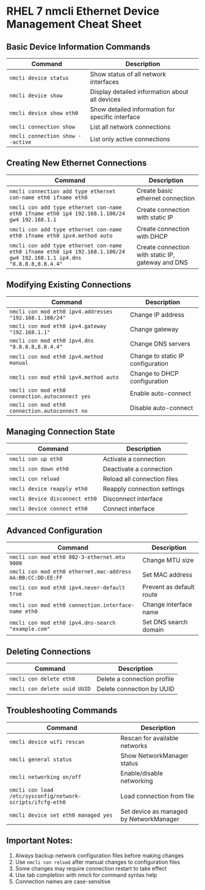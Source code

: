 # RHEL 7 nmcli Ethernet Device Management Cheat Sheet

## Basic Device Information Commands

| Command | Description |
|---------|-------------|
| `nmcli device status` | Show status of all network interfaces |
| `nmcli device show` | Display detailed information about all devices |
| `nmcli device show eth0` | Show detailed information for specific interface |
| `nmcli connection show` | List all network connections |
| `nmcli connection show --active` | List only active connections |

## Creating New Ethernet Connections

| Command | Description |
|---------|-------------|
| `nmcli connection add type ethernet con-name eth0 ifname eth0` | Create basic ethernet connection |
| `nmcli con add type ethernet con-name eth0 ifname eth0 ip4 192.168.1.100/24 gw4 192.168.1.1` | Create connection with static IP |
| `nmcli con add type ethernet con-name eth0 ifname eth0 ipv4.method auto` | Create connection with DHCP |
| `nmcli con add type ethernet con-name eth0 ifname eth0 ip4 192.168.1.100/24 gw4 192.168.1.1 ip4.dns "8.8.8.8,8.8.4.4"` | Create connection with static IP, gateway and DNS |

## Modifying Existing Connections

| Command | Description |
|---------|-------------|
| `nmcli con mod eth0 ipv4.addresses "192.168.1.100/24"` | Change IP address |
| `nmcli con mod eth0 ipv4.gateway "192.168.1.1"` | Change gateway |
| `nmcli con mod eth0 ipv4.dns "8.8.8.8,8.8.4.4"` | Change DNS servers |
| `nmcli con mod eth0 ipv4.method manual` | Change to static IP configuration |
| `nmcli con mod eth0 ipv4.method auto` | Change to DHCP configuration |
| `nmcli con mod eth0 connection.autoconnect yes` | Enable auto-connect |
| `nmcli con mod eth0 connection.autoconnect no` | Disable auto-connect |

## Managing Connection State

| Command | Description |
|---------|-------------|
| `nmcli con up eth0` | Activate a connection |
| `nmcli con down eth0` | Deactivate a connection |
| `nmcli con reload` | Reload all connection files |
| `nmcli device reapply eth0` | Reapply connection settings |
| `nmcli device disconnect eth0` | Disconnect interface |
| `nmcli device connect eth0` | Connect interface |

## Advanced Configuration

| Command | Description |
|---------|-------------|
| `nmcli con mod eth0 802-3-ethernet.mtu 9000` | Change MTU size |
| `nmcli con mod eth0 ethernet.mac-address AA:BB:CC:DD:EE:FF` | Set MAC address |
| `nmcli con mod eth0 ipv4.never-default true` | Prevent as default route |
| `nmcli con mod eth0 connection.interface-name eth0` | Change interface name |
| `nmcli con mod eth0 ipv4.dns-search "example.com"` | Set DNS search domain |

## Deleting Connections

| Command | Description |
|---------|-------------|
| `nmcli con delete eth0` | Delete a connection profile |
| `nmcli con delete uuid UUID` | Delete connection by UUID |

## Troubleshooting Commands

| Command | Description |
|---------|-------------|
| `nmcli device wifi rescan` | Rescan for available networks |
| `nmcli general status` | Show NetworkManager status |
| `nmcli networking on/off` | Enable/disable networking |
| `nmcli con load /etc/sysconfig/network-scripts/ifcfg-eth0` | Load connection from file |
| `nmcli device set eth0 managed yes` | Set device as managed by NetworkManager |

## Important Notes:
1. Always backup network configuration files before making changes
2. Use `nmcli con reload` after manual changes to configuration files
3. Some changes may require connection restart to take effect
4. Use tab completion with nmcli for command syntax help
5. Connection names are case-sensitive
